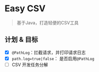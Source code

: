 # Easy CSV

> 基于Java，打造轻便的CSV工具

## 计划 & 目标

- [x] `@PathLog`：拦截请求，并打印请求日志
- [x] `path.log=true|false`： 是否启用`@PathLog`
- [ ] CSV 开发任务分解